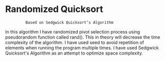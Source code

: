 # Randomized Quicksort 
             Based on Sedgwick Quicksort’s Algorithm
                 
In this algorithm I have randomized pivot selection process using pseudorandom function called rand(). This in theory will decrease the time complexity of the algorithm.
I have used seed to avoid repetition of elements when running the program multiple times. I have used Sedgwick Quicksort's Algorithm as an attempt to optimize space complexity.

